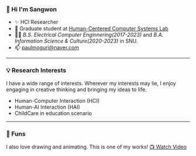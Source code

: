 ### 👋 Hi I'm Sangwon 
- ✨ HCI Researcher
- 🌷 Graduate student at [Human-Centered Computer Systems Lab](https://hcs.snu.ac.kr/)
- 👨‍🎓 _B.S. Electrical Computer Enginnering(2017-2023)_ and _B.A. Information Science & Culture(2020-2023)_ in SNU.
- 📫 paulmoguri@naver.com

---

### 💡 Research Interests 
I have a wide range of interests. 
Wherever my interests may lie, I enjoy engaging in creative thinking and bringing my ideas to life.
- Human-Computer Interaction (HCI)
- Human-AI Interaction (HAI)
- ChildCare in education scenario

---

### 🎨 Funs
I also love drawing and animating.
This is one of my works! [📺 Watch Video](https://www.youtube.com/watch?v=g8EgYD5E-vE)


<!--
![Sangwon's GitHub stats](https://github-readme-stats.vercel.app/api?username=sangwonme&show_icons=true&theme=vue)

**sangwonme/sangwonme** is a ✨ _special_ ✨ repository because its `README.md` (this file) appears on your GitHub profile.
[![Top Langs](https://github-readme-stats.vercel.app/api/top-langs/?username=sangwonme&layout=compact&theme=vue&langs_count=5)](https://github.com/anuraghazra/github-readme-stats)

Here are some ideas to get you started:

- 🔭 I’m currently working on ...
- 🌱 I’m currently learning ...
- 👯 I’m looking to collaborate on ...
- 🤔 I’m looking for help with ...
- 💬 Ask me about ...
- 📫 How to reach me: ...
- 😄 Pronouns: ...
- ⚡ Fun fact: ...
-->
